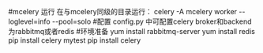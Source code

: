 #mcelery 运行
在与mcelery同级的目录运行：
celery -A mcelery worker --loglevel=info --pool=solo
#配置
config.py 中可配置celery broker和backend为rabbitmq或者redis
#环境准备
yum install rabbitmq-server
yum install redis
pip install celery mytest pip install celery

